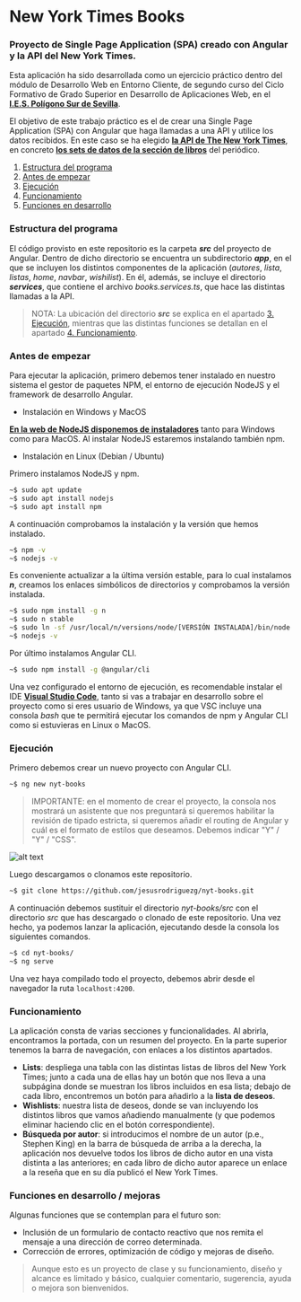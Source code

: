 # New York Times Books

### Proyecto de Single Page Application (SPA) creado con Angular y la API del New York Times.

Esta aplicación ha sido desarrollada como un ejercicio práctico dentro del módulo de Desarrollo Web en Entorno Cliente, de segundo curso del Ciclo Formativo de Grado Superior en Desarrollo de Aplicaciones Web, en el **[I.E.S. Polígono Sur de Sevilla](http://iespoligonosur.org/ "I.E.S. Polígono Sur")**.

El objetivo de este trabajo práctico es el de crear una Single Page Application (SPA) con Angular que haga llamadas a una API y utilice los datos recibidos. En este caso se ha elegido **[la API de The New York Times](https://developer.nytimes.com/ "The New York Times Developer Network")**, en concreto **[los sets de datos de la sección de libros](https://developer.nytimes.com/docs/books-product/1/overview "NYT Books API")** del periódico.

1. [Estructura del programa](#1)
2. [Antes de empezar](#2)
3. [Ejecución](#3)
4. [Funcionamiento](#4)
5. [Funciones en desarrollo](#5)

### <a name="1"></a>Estructura del programa

El código provisto en este repositorio es la carpeta **_src_** del proyecto de Angular. Dentro de dicho directorio se encuentra un subdirectorio **_app_**, en el que se incluyen los distintos componentes de la aplicación (_autores_, _lista_, _listas_, _home_, _navbar_, _wishilist_). En él, además, se incluye el directorio **_services_**, que contiene el archivo _books.services.ts_, que hace las distintas llamadas a la API.

> NOTA: La ubicación del directorio **_src_** se explica en el apartado [3. Ejecución](#3), mientras que las distintas funciones se detallan en el apartado [4. Funcionamiento](#4).

### <a name="2"></a>Antes de empezar

Para ejecutar la aplicación, primero debemos tener instalado en nuestro sistema el gestor de paquetes NPM, el entorno de ejecución NodeJS y el framework de desarrollo Angular.

* Instalación en Windows y MacOS

**[En la web de NodeJS disponemos de instaladores](https://nodejs.org/en/download/ "NodeJS downloads")** tanto para Windows como para MacOS. Al instalar NodeJS estaremos instalando también npm.

* Instalación en Linux (Debian / Ubuntu)

Primero instalamos NodeJS y npm.

```sh
~$ sudo apt update
~$ sudo apt install nodejs
~$ sudo apt install npm
```

A continuación comprobamos la instalación y la versión que hemos instalado.

```sh
~$ npm -v
~$ nodejs -v
```

Es conveniente actualizar a la última versión estable, para lo cual instalamos **_n_**, creamos los enlaces simbólicos de directorios y comprobamos la versión instalada.

```sh
~$ sudo npm install -g n
~$ sudo n stable
~$ sudo ln -sf /usr/local/n/versions/node/[VERSIÓN INSTALADA]/bin/node /usr/bin/node
~$ nodejs -v
```

Por último instalamos Angular CLI.

```sh
~$ sudo npm install -g @angular/cli
```

Una vez configurado el entorno de ejecución, es recomendable instalar el IDE **[Visual Studio Code](https://code.visualstudio.com/ "Visual Studio Code")**, tanto si vas a trabajar en desarrollo sobre el proyecto como si eres usuario de Windows, ya que VSC incluye una consola _bash_ que te permitirá ejecutar los comandos de npm y Angular CLI como si estuvieras en Linux o MacOS.

### <a name="3"></a>Ejecución

Primero debemos crear un nuevo proyecto con Angular CLI.

```sh
~$ ng new nyt-books
```
> IMPORTANTE: en el momento de crear el proyecto, la consola nos mostrará un asistente que nos preguntará si queremos habilitar la revisión de tipado estricta, si queremos añadir el routing de Angular y cuál es el formato de estilos que deseamos. Debemos indicar "Y" / "Y" / "CSS".

![alt text](https://hosting.photobucket.com/images/i/jesusrodriguezgonz/options-new-angular-project.png "Angular new project - options")

Luego descargamos o clonamos este repositorio.

```sh
~$ git clone https://github.com/jesusrodriguezg/nyt-books.git
```

A continuación debemos sustituir el directorio _nyt-books/src_ con el directorio _src_ que has descargado o clonado de este repositorio. Una vez hecho, ya podemos lanzar la aplicación, ejecutando desde la consola los siguientes comandos.

```sh
~$ cd nyt-books/
~$ ng serve
```

Una vez haya compilado todo el proyecto, debemos abrir desde el navegador la ruta ```localhost:4200```.

### <a name="4"></a>Funcionamiento

La aplicación consta de varias secciones y funcionalidades. Al abrirla, encontramos la portada, con un resumen del proyecto. En la parte superior tenemos la barra de navegación, con enlaces a los distintos apartados.

* **Lists**: despliega una tabla con las distintas listas de libros del New York Times; junto a cada una de ellas hay un botón que nos lleva a una subpágina donde se muestran los libros incluidos en esa lista; debajo de cada libro, encontremos un botón para añadirlo a la **lista de deseos**.
* **Wishlists**: nuestra lista de deseos, donde se van incluyendo los distintos libros que vamos añadiendo manualmente (y que podemos eliminar haciendo clic en el botón correspondiente).
* **Búsqueda por autor**: si introducimos el nombre de un autor (p.e., Stephen King) en la barra de búsqueda de arriba a la derecha, la aplicación nos devuelve todos los libros de dicho autor en una vista distinta a las anteriores; en cada libro de dicho autor aparece un enlace a la reseña que en su día publicó el New York Times.

### <a name="5"></a>Funciones en desarrollo / mejoras

Algunas funciones que se contemplan para el futuro son:

* Inclusión de un formulario de contacto reactivo que nos remita el mensaje a una dirección de correo determinada.
* Corrección de errores, optimización de código y mejoras de diseño.

> Aunque esto es un proyecto de clase y su funcionamiento, diseño y alcance es limitado y básico, cualquier comentario, sugerencia, ayuda o mejora son bienvenidos.
